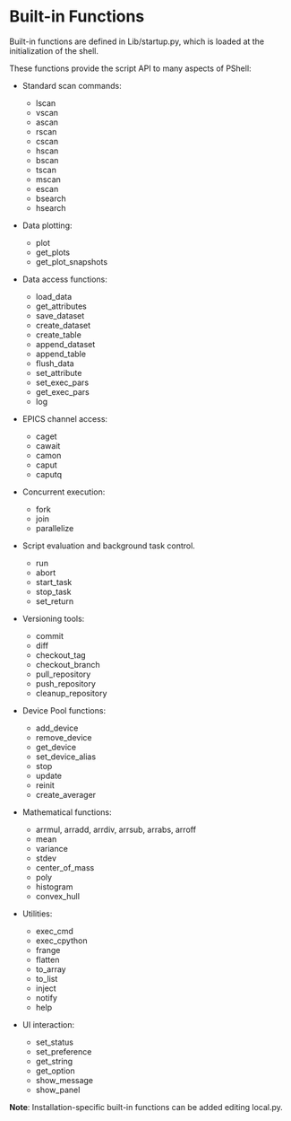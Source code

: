 # Built-in Functions

Built-in functions are defined in Lib/startup.py, which is loaded at the initialization of the shell.


These functions provide the script API to many aspects of PShell:

 * Standard scan commands:
    - lscan
    - vscan
    - ascan
    - rscan
    - cscan
    - hscan
    - bscan
    - tscan
    - mscan
    - escan
    - bsearch
    - hsearch

 * Data plotting:
    - plot
    - get_plots
    - get_plot_snapshots

 * Data access functions:
    - load_data
    - get_attributes
    - save_dataset
    - create_dataset
    - create_table
    - append_dataset
    - append_table
    - flush_data
    - set_attribute
    - set_exec_pars
    - get_exec_pars
    - log

 * EPICS channel access:
    - caget
    - cawait
    - camon
    - caput
    - caputq

 * Concurrent execution:
    - fork
    - join
    - parallelize

 * Script evaluation and background task control.
    - run
    - abort
    - start_task
    - stop_task
    - set_return

 * Versioning tools:
    - commit
    - diff
    - checkout_tag
    - checkout_branch
    - pull_repository
    - push_repository
    - cleanup_repository

 * Device Pool functions:
    - add_device
    - remove_device
    - get_device
    - set_device_alias
    - stop
    - update
    - reinit
    - create_averager

 * Mathematical functions:
    - arrmul, arradd, arrdiv, arrsub, arrabs, arroff
    - mean
    - variance
    - stdev  
    - center_of_mass
    - poly
    - histogram
    - convex_hull

 * Utilities:
    - exec_cmd
    - exec_cpython
    - frange
    - flatten
    - to_array       
    - to_list 
    - inject
    - notify
    - help       

 * UI interaction:
    - set_status
    - set_preference
    - get_string
    - get_option
    - show_message
    - show_panel

 
__Note__: Installation-specific built-in functions can be added editing local.py.


